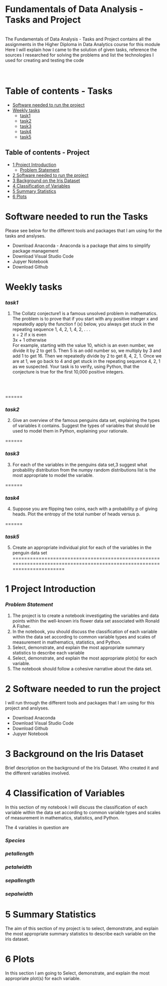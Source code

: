 # Fundamentals of Data Analysis - Tasks and Project <br /> 
<br /> 
The Fundamentals of Data Analysis - Tasks and Project contains all the assignments in the Higher Diploma in Data Analytics course for this module <br /> 
Here I will explain how I came to the solution of given tasks, reference the sources I researched for solving the problems and list the technologies I used for creating and testing the code <br />
<br />
<br />

# Table of contents - Tasks
* [Software needed to run the project](#software-needed-to-run-the-project)	
* [Weekly tasks](#weekly-tasks)   
    * [task1](#task1)
    * [task2](#task2)
    * [task3](#task3)
    * [task4](#task4)
    * [task5](#task5)
   



## Table of contents - Project
* [1 Project Introduction](#1-project-introduction)
    * [Problem Statement](#problem-statement)
* [2 Software needed to run the project](#2-software-needed-to-run-the-project)	
* [3 Background on   the Iris Dataset](#3-background-on-the-iris-dataset)	
* [4 Classification of Variables](#4-classification-of-variables)
* [5 Summary Statistics](#5-summary-statistics)
* [6 Plots](#6-plots)


Software needed to run the Tasks
======

Please see below for the  different tools and packages that I am using for the tasks and anslyses.

- Download Anaconda - Anaconda is a package that aims to simplify package management 
- Download Visual Studio Code
- Jupyer Notebook
- Download Github

Weekly tasks
======
### ***task1***

  
1. The Collatz conjecture1 is a famous unsolved problem in mathematics. The problem is to prove that if you start with any positive
integer x and repeatedly apply the function f (x) below, you always
get stuck in the repeating sequence 1, 4, 2, 1, 4, 2, . . .<br /> 
x ÷ 2 if x is even<br /> 
3x + 1 otherwise<br /> 
For example, starting with the value 10, which is an even number,
we divide it by 2 to get 5. Then 5 is an odd number so, we multiply
by 3 and add 1 to get 16. Then we repeatedly divide by 2 to
get 8, 4, 2, 1. Once we are at 1, we go back to 4 and get stuck in the
repeating sequence 4, 2, 1 as we suspected.
Your task is to verify, using Python, that the conjecture is true for
the first 10,000 positive integers. <br /> 
<br />
<br />

======
### ***task2***


2. Give an overview of the famous penguins data set, explaining 
the types of variables it contains. Suggest the types of variables
that should be used to model them in Python, explaining your
rationale.

======
### ***task3***


3. For each of the variables in the penguins data set,3 suggest what probability distribution from the numpy random distributions list is the most appropriate to model the variable.

======
### ***task4***


4. Suppose you are flipping two coins, each with a probability p of giving heads. Plot the entropy of the total number of heads versus p.

======
### ***task5***


5. Create an appropriate individual plot for each of the variables in
the penguin data set
========================================================================================================================



1 Project Introduction 
======
### ***Problem Statement***


1. The project is to create a notebook investigating the variables and data points within the well-known iris flower data set associated with Ronald A Fisher. 
2. In the notebook, you should discuss the classification of each variable within the data set according to common  variable types and scales of measurement in mathematics, statistics, and Python. 
3. Select, demonstrate, and explain the most appropriate summary statistics to describe each variable 
4. Select, demonstrate, and explain the most appropriate plot(s) for each variable.
5. The notebook should follow a cohesive narrative about the data set.


2 Software needed to run the project 
======
I will run through the different tools and packages that I am using for this project and anslyses.

- Download Anaconda
- Download Visual Studio Code
- Download Github
- Jupyer Notebook


3 Background on the Iris Dataset 
======

Brief description on the background of the Iris Dataset. Who created it and the different variables involved.

4 Classification of Variables
======
In this section of my notebook I will discuss the classification of each variable within the data set according to common variable types and scales of measurement in mathematics, statistics, and Python. 

The 4 variables in question are 

### ***Species***

### ***petallength***

### ***petalwidth***

### ***sepallength***

### ***sepalwidth***

5 Summary Statistics
======

The aim of this section of my project is to select, demonstrate, and explain the most appropriate summary statistics to describe each variable on the iris dataset.


6 Plots
======

In this section I am going to Select, demonstrate, and explain the most appropriate plot(s) for
each variable.

